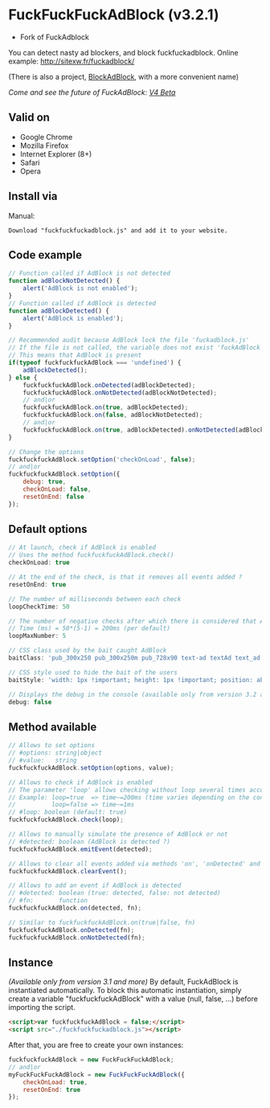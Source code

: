FuckFuckFuckAdBlock (v3.2.1)
===========

* Fork of FuckAdblock

You can detect nasty ad blockers, and block fuckfuckadblock.
Online example: http://sitexw.fr/fuckadblock/

(There is also a project, [BlockAdBlock](https://github.com/sitexw/BlockAdBlock), with a more convenient name)

*Come and see the future of FuckAdBlock: [V4 Beta](https://github.com/sitexw/FuckAdBlock/tree/v4.x)*


Valid on
---------------------
- Google Chrome
- Mozilla Firefox
- Internet Explorer (8+)
- Safari
- Opera

Install via
---------------------
Manual:
```
Download "fuckfuckfuckadblock.js" and add it to your website.
```


Code example
---------------------
```javascript
// Function called if AdBlock is not detected
function adBlockNotDetected() {
	alert('AdBlock is not enabled');
}
// Function called if AdBlock is detected
function adBlockDetected() {
	alert('AdBlock is enabled');
}

// Recommended audit because AdBlock lock the file 'fuckadblock.js' 
// If the file is not called, the variable does not exist 'fuckAdBlock'
// This means that AdBlock is present
if(typeof fuckfuckfuckAdBlock === 'undefined') {
	adBlockDetected();
} else {
	fuckfuckfuckAdBlock.onDetected(adBlockDetected);
	fuckfuckfuckAdBlock.onNotDetected(adBlockNotDetected);
	// and|or
	fuckfuckfuckAdBlock.on(true, adBlockDetected);
	fuckfuckfuckAdBlock.on(false, adBlockNotDetected);
	// and|or
	fuckfuckfuckAdBlock.on(true, adBlockDetected).onNotDetected(adBlockNotDetected);
}

// Change the options
fuckfuckfuckAdBlock.setOption('checkOnLoad', false);
// and|or
fuckfuckfuckAdBlock.setOption({
	debug: true,
	checkOnLoad: false,
	resetOnEnd: false
});
```

Default options
---------------------
```javascript
// At launch, check if AdBlock is enabled
// Uses the method fuckfuckfuckAdBlock.check()
checkOnLoad: true

// At the end of the check, is that it removes all events added ?
resetOnEnd: true

// The number of milliseconds between each check
loopCheckTime: 50

// The number of negative checks after which there is considered that AdBlock is not enabled
// Time (ms) = 50*(5-1) = 200ms (per default)
loopMaxNumber: 5

// CSS class used by the bait caught AdBlock
baitClass: 'pub_300x250 pub_300x250m pub_728x90 text-ad textAd text_ad text_ads text-ads text-ad-links'

// CSS style used to hide the bait of the users
baitStyle: 'width: 1px !important; height: 1px !important; position: absolute !important; left: -10000px !important; top: -1000px !important;'

// Displays the debug in the console (available only from version 3.2 and more)
debug: false
```

Method available
---------------------
```javascript
// Allows to set options
// #options: string|object
// #value:   string
fuckfuckfuckAdBlock.setOption(options, value);

// Allows to check if AdBlock is enabled
// The parameter 'loop' allows checking without loop several times according to the value of 'loopMaxNumber'
// Example: loop=true  => time~=200ms (time varies depending on the configuration)
//          loop=false => time~=1ms
// #loop: boolean (default: true)
fuckfuckfuckAdBlock.check(loop);

// Allows to manually simulate the presence of AdBlock or not
// #detected: boolean (AdBlock is detected ?)
fuckfuckfuckAdBlock.emitEvent(detected);

// Allows to clear all events added via methods 'on', 'onDetected' and 'onNotDetected'
fuckfuckfuckAdBlock.clearEvent();

// Allows to add an event if AdBlock is detected
// #detected: boolean (true: detected, false: not detected)
// #fn:       function
fuckfuckfuckAdBlock.on(detected, fn);

// Similar to fuckfuckfuckAdBlock.on(true|false, fn)
fuckfuckfuckAdBlock.onDetected(fn);
fuckfuckfuckAdBlock.onNotDetected(fn);
```

Instance
---------------------
*(Available only from version 3.1 and more)*
By default, FuckAdBlock is instantiated automatically.
To block this automatic instantiation, simply create a variable "fuckfuckfuckAdBlock" with a value (null, false, ...) before importing the script.
```html
<script>var fuckfuckfuckAdBlock = false;</script>
<script src="./fuckfuckfuckadblock.js"></script>
```
After that, you are free to create your own instances:
```javascript
fuckfuckfuckAdBlock = new FuckFuckFuckAdBlock;
// and|or
myFuckFuckFuckAdBlock = new FuckFuckFuckAdBlock({
	checkOnLoad: true,
	resetOnEnd: true
});
```
